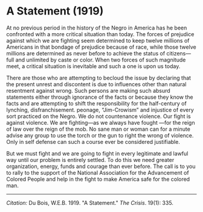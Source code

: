 # A Statement (1919)

At no previous period in the history of the Negro in America has he been confronted with a more critical situation than today. The forces of prejudice against which we are fighting seem determined to keep twelve millions of Americans in that bondage of prejudice because of race, while those twelve millions are determined as never before to achieve the status of citizens—full and unlimited by caste or color. When two forces of such magnitude meet, a critical situation is inevitable and such a one is upon us today.

There are those who are attempting to becloud the issue by declaring that the present unrest and discontent is due to influences other than natural resentment against wrong. Such persons are making such absurd statements either through ignorance of the facts or because they know the facts and are attempting to shift the responsibility for the half-century of lynching, disfranchisement. peonage, “Jim-Crowism” and injustice of every sort practiced on the Negro. We do not countenance violence. Our fight is against violence. We are fighting—as we always have fought —for the reign of law over the reign of the mob. No sane man or woman
can for a minute advise any group to use the torch or the gun to right the wrong of violence. Only in self defense can such a course ever be considered justifiable.

But we must fight and we are going to fight in every legitimate and lawful way until our problem is entirely settled. To do this we need greater organization, energy, funds and courage than ever before. The call is to you to rally to the support of the National Association for the Advancement of Colored People and help in the fight to make America safe for the colored man.


______________
*Citation:* Du Bois, W.E.B. 1919. "A Statement." *The Crisis*. 19(1): 335.